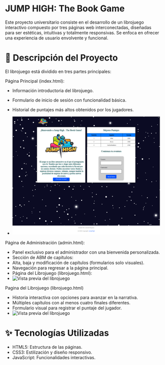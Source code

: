# JUMP HIGH: The Book Game

Este proyecto universitario consiste en el desarrollo de un librojuego interactivo compuesto por tres páginas web interconectadas, diseñadas para ser estéticas, intuitivas y totalmente responsivas. Se enfoca en ofrecer una experiencia de usuario envolvente y funcional.

# 📝 Descripción del Proyecto

El librojuego está dividido en tres partes principales:

Página Principal (index.html):

* Información introductoria del librojuego.

* Formulario de inicio de sesión con funcionalidad básica.

* Historial de puntajes más altos obtenidos por los jugadores.

* ![Vista previa del librojuego](multimedia/indexjuego.jpg)

 Página de Administración (admin.html):

* Panel exclusivo para el administrador con una bienvenida personalizada.
* Sección de ABM de capítulos:
* Alta, baja y modificación de capítulos (formularios solo visuales).
* Navegación para regresar a la página principal.
* Página del Librojuego (librojuego.html):
* ![Vista previa del librojuego](multimedia/adminjuego)
  
Pagina del Librojuego (librojuego.html)

* Historia interactiva con opciones para avanzar en la narrativa.
* Múltiples capítulos con al menos cuatro finales diferentes.
* Formulario visual para registrar el puntaje del jugador.
* ![Vista previa del librojuego](multimedia/librojuego)

# ✨ Tecnologías Utilizadas

* HTML5: Estructura de las páginas.
* CSS3: Estilización y diseño responsivo.
* JavaScript: Funcionalidades interactivas.
